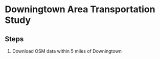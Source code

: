 # Downingtown Area Transportation Study

## Steps

1) Download OSM data within 5 miles of Downingtown